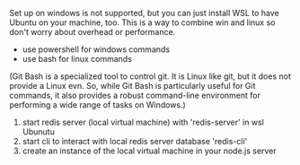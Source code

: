 Set up on windows is not supported, but you can just install WSL to have Ubuntu on your machine, too. This is a way to combine win and linux so don't worry about overhead or performance.

- use powershell for windows commands
- use bash for linux commands

(Git Bash is a specialized tool to control git. It is Linux like git, but it does not provide a Linux evn. So, while Git Bash is particularly useful for Git commands, it also provides a robust command-line environment for performing a wide range of tasks on Windows.)

1. start redis server (local virtual machine) with 'redis-server' in wsl Ubunutu
2. start cli to interact with local redis server database 'redis-cli'
3. create an instance of the local virtual machine in your node.js server